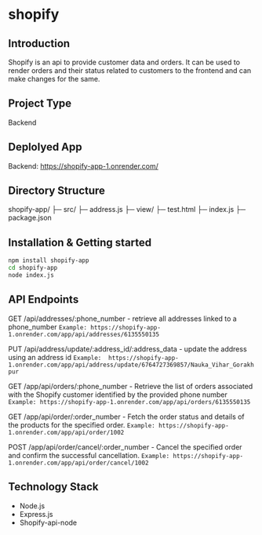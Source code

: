 # shopify

## Introduction
Shopify is an api to provide customer data and orders. It can be used to render orders and their status related to customers to the frontend and can make changes for the same.

## Project Type
Backend

## Deplolyed App
Backend: https://shopify-app-1.onrender.com/

## Directory Structure
shopify-app/
├─ src/
    ├─ address.js
├─ view/
    ├─ test.html
├─ index.js
├─ package.json


## Installation & Getting started
```bash
npm install shopify-app
cd shopify-app
node index.js
```

## API Endpoints
GET /api/addresses/:phone_number - retrieve all addresses linked to a phone_number
`Example: https://shopify-app-1.onrender.com/app/api/addresses/6135550135 `

PUT /api/address/update/:address_id/:address_data - update the address using an address id
`Example:  https://shopify-app-1.onrender.com/app/api/address/update/6764727369857/Nauka_Vihar_Gorakhpur`

GET /app/api/orders/:phone_number - Retrieve the list of orders associated with the Shopify customer identified by the provided phone number
`Example: https://shopify-app-1.onrender.com/app/api/orders/6135550135`

GET /app/api/order/:order_number - Fetch the order status and details of the products for the specified order.
`Example: https://shopify-app-1.onrender.com/app/api/order/1002`

POST /app/api/order/cancel/:order_number - Cancel the specified order and confirm the successful cancellation. 
`Example: https://shopify-app-1.onrender.com/app/api/order/cancel/1002`


## Technology Stack
- Node.js
- Express.js
- Shopify-api-node
